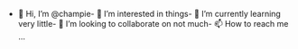 - 👋 Hi, I’m @champie- 👀 I’m interested in things- 🌱 I’m currently learning very little- 💞️ I’m looking to collaborate on not much- 📫 How to reach me ...
